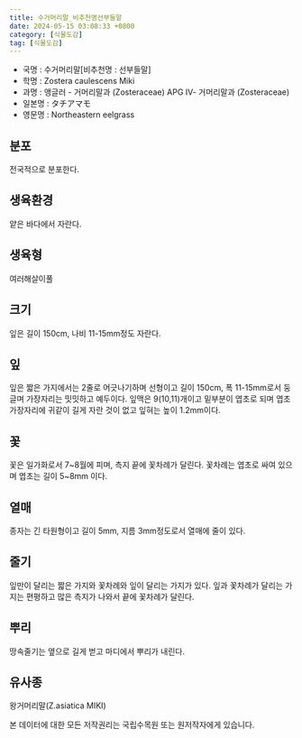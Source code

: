 ```yaml
---
title: 수거머리말_비추천명선부들말
date: 2024-05-15 03:08:33 +0800
category: [식물도감]
tag: [식물도감]
---
```




- 국명 : 수거머리말[비추천명 : 선부들말]
- 학명 : Zostera caulescens Miki
- 과명 : 앵글러 - 거머리말과 (Zosteraceae) APG Ⅳ- 거머리말과 (Zosteraceae)
- 일본명 : タチアマモ
- 영문명 : Northeastern eelgrass


## 분포
전국적으로 분포한다.
## 생육환경
얕은 바다에서 자란다.
## 생육형
여러해살이풀
## 크기
잎은 길이 150cm, 나비 11-15mm정도 자란다.
## 잎
잎은 짧은 가지에서는 2줄로 어긋나기하며 선형이고 길이 150cm, 폭 11-15mm로서 둥글며 가장자리는 밋밋하고 예두이다. 잎맥은 9(10,11)개이고 밑부분이 엽초로 되며 엽초 가장자리에 귀같이 길게 자란 것이 없고 잎혀는 높이 1.2mm이다.
## 꽃
꽃은 일가화로서 7~8월에 피며, 측지 끝에 꽃차례가 달린다. 꽃차례는 엽초로 싸여 있으며 엽초는 길이 5~8mm 이다.
## 열매
종자는 긴 타원형이고 길이 5mm, 지름 3mm정도로서 열매에 줄이  있다.
## 줄기
잎만이 달리는 짧은 가지와 꽃차례와 잎이 달리는 가지가 있다. 잎과 꽃차례가 달리는 가지는 편평하고 많은 측지가 나와서 끝에 꽃차례가 달린다.
## 뿌리
땅속줄기는 옆으로 길게 벋고 마디에서 뿌리가 내린다.
## 유사종
왕거머리말(Z.asiatica MIKI)






본 데이터에 대한 모든 저작권리는 국립수목원 또는 원저작자에게 있습니다.
